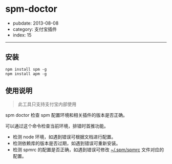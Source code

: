 # spm-doctor

- pubdate: 2013-08-08
- category: 支付宝插件
- index: 15

-----------

## 安装

```
npm install spm -g
npm install apm -g
```

## 使用说明

> 此工具只支持支付宝内部使用

spm doctor 检查 spm 配置环境和相关插件的版本是否正确。

可以通过这个命令检查当前环境，排错时首推功能。

- 检测 node 环境，如遇到错误可根据文档进行配置。
- 检测依赖库的版本是否过期，如遇到错误可重新安装。
- 检测 spmrc 的配置是否正确，如遇到错误可修改 [~/.spm/spmrc](../doc/spm-global-config#spmrc) 文件对应的配置。
